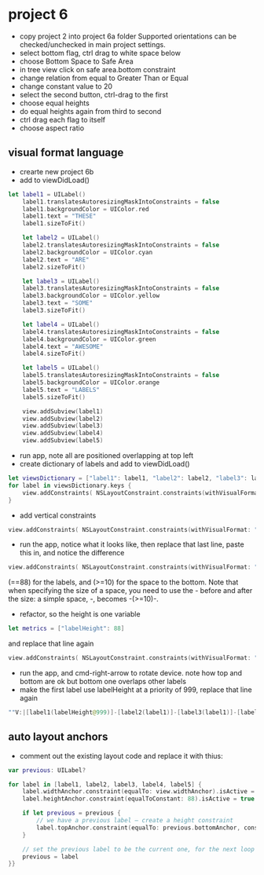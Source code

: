 # project 6 
- copy project 2 into project 6a folder
Supported orientations can be checked/unchecked in main project settings.
- select bottom flag, ctrl drag to white space below
- choose Bottom Space to Safe Area
- in tree view click on safe area.bottom constraint
- change relation from equal to Greater Than or Equal
- change constant value to 20
- select the second button, ctrl-drag to the first
- choose equal heights
- do equal heights again from third to second
- ctrl drag each flag to itself
- choose aspect ratio 
## visual format language
- crearte new project 6b
- add to viewDidLoad()
```swift
let label1 = UILabel()
    label1.translatesAutoresizingMaskIntoConstraints = false
    label1.backgroundColor = UIColor.red
    label1.text = "THESE"
    label1.sizeToFit()

    let label2 = UILabel()
    label2.translatesAutoresizingMaskIntoConstraints = false
    label2.backgroundColor = UIColor.cyan
    label2.text = "ARE"
    label2.sizeToFit()

    let label3 = UILabel()
    label3.translatesAutoresizingMaskIntoConstraints = false
    label3.backgroundColor = UIColor.yellow
    label3.text = "SOME"
    label3.sizeToFit()

    let label4 = UILabel()
    label4.translatesAutoresizingMaskIntoConstraints = false
    label4.backgroundColor = UIColor.green
    label4.text = "AWESOME"
    label4.sizeToFit()

    let label5 = UILabel()
    label5.translatesAutoresizingMaskIntoConstraints = false
    label5.backgroundColor = UIColor.orange
    label5.text = "LABELS"
    label5.sizeToFit()        

    view.addSubview(label1)
    view.addSubview(label2)
    view.addSubview(label3)
    view.addSubview(label4)
    view.addSubview(label5)
```
- run app, note all are positioned overlapping at top left
- create dictionary of labels and add to viewDidLoad()
```swift
let viewsDictionary = ["label1": label1, "label2": label2, "label3": label3, "label4": label4, "label5": label5]
for label in viewsDictionary.keys {
    view.addConstraints( NSLayoutConstraint.constraints(withVisualFormat: "H:|[\(label)]|", options: [], metrics: nil, views: viewsDictionary))
}
```
- add vertical constraints
```swift
view.addConstraints( NSLayoutConstraint.constraints(withVisualFormat: "V:|[label1]-[label2]-[label3]-[label4]-[label5]", options: [], metrics: nil, views: viewsDictionary))
```
- run the app, notice what it looks like, then replace that last line, paste this in, and notice the difference
```swift
view.addConstraints( NSLayoutConstraint.constraints(withVisualFormat: "V:|[label1(==88)]-[label2(==88)]-[label3(==88)]-[label4(==88)]-[label5(==88)]-(>=10)-|", options: [], metrics: nil, views: viewsDictionary))
```
(==88) for the labels, and (>=10) for the space to the bottom. Note that when specifying the size of a space, you need to use the - before and after the size: a simple space, -, becomes -(>=10)-.
- refactor, so the height is one variable
```swift 
let metrics = ["labelHeight": 88]
```
and replace that line again
```swift
view.addConstraints( NSLayoutConstraint.constraints(withVisualFormat: "V:|[label1(labelHeight)]-[label2(labelHeight)]-[label3(labelHeight)]-[label4(labelHeight)]-[label5(labelHeight)]->=10-|", options: [], metrics: metrics, views: viewsDictionary))
``` 
- run the app, and cmd-right-arrow to rotate device. note how top and bottom are ok but bottom one overlaps other labels
- make the first label use labelHeight at a priority of 999, replace that line again
```swift
""V:|[label1(labelHeight@999)]-[label2(label1)]-[label3(label1)]-[label4(label1)]-[label5(label1)]->=10-|"
```
## auto layout anchors
- comment out the existing layout code and replace it with thius:
```swift
var previous: UILabel?

for label in [label1, label2, label3, label4, label5] {
    label.widthAnchor.constraint(equalTo: view.widthAnchor).isActive = true
    label.heightAnchor.constraint(equalToConstant: 88).isActive = true

    if let previous = previous {
        // we have a previous label – create a height constraint
        label.topAnchor.constraint(equalTo: previous.bottomAnchor, constant: 10).isActive = true
    }

    // set the previous label to be the current one, for the next loop iteration
    previous = label
}}
```
